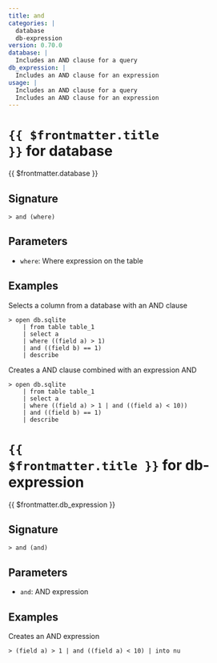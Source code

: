 ```yaml
---
title: and
categories: |
  database
  db-expression
version: 0.70.0
database: |
  Includes an AND clause for a query
db_expression: |
  Includes an AND clause for an expression
usage: |
  Includes an AND clause for a query
  Includes an AND clause for an expression
---
```


# <code>{{ $frontmatter.title }}</code> for database

<div class='command-title'>{{ $frontmatter.database }}</div>

## Signature

```> and (where)```

## Parameters

 -  `where`: Where expression on the table

## Examples

Selects a column from a database with an AND clause
```shell
> open db.sqlite
    | from table table_1
    | select a
    | where ((field a) > 1)
    | and ((field b) == 1)
    | describe
```

Creates a AND clause combined with an expression AND
```shell
> open db.sqlite
    | from table table_1
    | select a
    | where ((field a) > 1 | and ((field a) < 10))
    | and ((field b) == 1)
    | describe
```

# <code>{{ $frontmatter.title }}</code> for db-expression

<div class='command-title'>{{ $frontmatter.db_expression }}</div>

## Signature

```> and (and)```

## Parameters

 -  `and`: AND expression

## Examples

Creates an AND expression
```shell
> (field a) > 1 | and ((field a) < 10) | into nu
```
